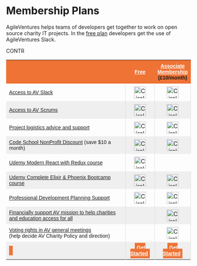 # Membership Plans

AgileVentures helps teams of developers get together to work on open source charity IT projects.  In the [free plan](/free) developers get the use of AgileVentures Slack.

<table class="tg" style="border-collapse: collapse;border-spacing:0;border-color: #aaa; width: 100%">
 <tbody>
    <tr style="background-color: #ee7335;">
        <td style="width: 350px"></td>
        <th style="width: 65px;font-family: Arial, sans-serif;font-size: 14px;padding:8px;">
        <div style="text-align: center;"><a href="/free" style="color:white">Free</a></div></th>
        <th style="width: 60px;font-family: Arial, sans-serif;font-size: 14px;padding:8px;">
        <div style="text-align: center;"><a href="/premium-f2f" style="color:white">Associate Membership</a></div>
        <div style="text-align: center;">(&#xa3;10/month)</div>
        </th>
    </tr>
    <tr>
	  <td style="font-family: Arial, sans-serif;font-size: 14px;padding:8px;"><a href="/free">Access to AV Slack</a></td>    
      <td style="text-align: center;padding:8px;border-left:solid 1px #ddd;"><img width="32" src="https://dl.dropbox.com/s/h3vg4hcvhkjc1ks/teal-circle-checkmark-128.png" alt="Circle checkmark icon" title="Circle checkmark"></td>
      <td style="text-align: center;padding:8px;border-left:solid 1px #ddd;border-right:solid 1px #ddd;"><img width="32" src="https://dl.dropbox.com/s/h3vg4hcvhkjc1ks/teal-circle-checkmark-128.png" alt="Circle checkmark icon" title="Circle checkmark"></td>
    </tr>
    <tr>
		<td style="font-family: Arial, sans-serif;font-size: 14px;background:#efefef;padding:8px;"><a href="/free">Access to AV Scrums</a></td>    
		<td style="text-align: center;background:#efefef;padding:8px;border-left:solid 1px #ddd;"><img width="32" src="https://dl.dropbox.com/s/h3vg4hcvhkjc1ks/teal-circle-checkmark-128.png" alt="Circle checkmark icon" title="Circle checkmark"></td>
		<td style="text-align: center;background:#efefef;padding:8px;border-left:solid 1px #ddd;border-right:solid 1px #ddd;"><img width="32" src="https://dl.dropbox.com/s/h3vg4hcvhkjc1ks/teal-circle-checkmark-128.png" alt="Circle checkmark icon" title="Circle checkmark"></td>
	</tr>
    <tr>
		<td style="font-family: Arial, sans-serif;font-size: 14px;padding:8px;"><a href="/free">Project logistics advice and support</a></td>    
    	<td style="text-align: center;padding:8px;border-left:solid 1px #ddd;"><img width="32" src="https://dl.dropbox.com/s/h3vg4hcvhkjc1ks/teal-circle-checkmark-128.png" alt="Circle checkmark icon" title="Circle checkmark"></td>
    	<td style="text-align: center;padding:8px;border-left:solid 1px #ddd;border-right:solid 1px #ddd;"><img width="32" src="https://dl.dropbox.com/s/h3vg4hcvhkjc1ks/teal-circle-checkmark-128.png" alt="Circle checkmark icon" title="Circle checkmark"></td>
    	</tr>
	<tr>
		<td style="font-family: Arial, sans-serif;font-size: 14px;background:#efefef;padding:8px;"><a href="/premium">Code School NonProfit Discount</a> (save $10 a month)</td>    
		<td style="text-align: center;background:#efefef;padding:8px;border-left:solid 1px #ddd;"><img width="32" src="https://dl.dropbox.com/s/h3vg4hcvhkjc1ks/teal-circle-checkmark-128.png" alt="Circle checkmark icon" title="Circle checkmark"></td>
		<td style="text-align: center;background:#efefef;padding:8px;border-left:solid 1px #ddd;border-right:solid 1px #ddd;"><img width="32" src="https://dl.dropbox.com/s/h3vg4hcvhkjc1ks/teal-circle-checkmark-128.png" alt="Circle checkmark icon" title="Circle checkmark"></td>
		</tr>
    <tr>
		<td style="font-family: Arial, sans-serif;font-size: 14px;padding:8px;"><a href="/premium-mob">Udemy Modern React with Redux course</a></td>    
CONTR		<td style="text-align: center;padding:8px;border-left:solid 1px #ddd;border-right:solid 1px #ddd;"><img width="32" src="https://dl.dropbox.com/s/h3vg4hcvhkjc1ks/teal-circle-checkmark-128.png" alt="Circle checkmark icon" title="Circle checkmark"></td>
	</tr>
    <tr>
		<td style="font-family: Arial, sans-serif;font-size: 14px;background:#efefef;padding:8px;"><a href="/premium-mob">Udemy Complete Elixir &amp; Phoenix Bootcamp course</a></td>    
		<td style="text-align: center;background:#efefef;padding:8px;border-left:solid 1px #ddd;"><img width="32" src="https://dl.dropbox.com/s/h3vg4hcvhkjc1ks/teal-circle-checkmark-128.png" alt="Circle checkmark icon" title="Circle checkmark"></td>
		<td style="text-align: center;background:#efefef;padding:8px;border-left:solid 1px #ddd;border-right:solid 1px #ddd;"><img width="32" src="https://dl.dropbox.com/s/h3vg4hcvhkjc1ks/teal-circle-checkmark-128.png" alt="Circle checkmark icon" title="Circle checkmark"></td>
	</tr>
	<tr>
		<td style="font-family: Arial, sans-serif;font-size: 14px;padding:8px;"><a href="/premium-mob">Professional Development Planning Support</a></td>                       
		<td style="text-align: center;padding:8px;border-left:solid 1px #ddd;"><img width="32" src="https://dl.dropbox.com/s/h3vg4hcvhkjc1ks/teal-circle-checkmark-128.png" alt="Circle checkmark icon" title="Circle checkmark"></td>
		<td style="text-align: center;padding:8px;border-left:solid 1px #ddd;border-right:solid 1px #ddd;"><img width="32" src="https://dl.dropbox.com/s/h3vg4hcvhkjc1ks/teal-circle-checkmark-128.png" alt="Circle checkmark icon" title="Circle checkmark"></td>
	</tr>
	<tr>
		<td style="font-family: Arial, sans-serif;font-size: 14px;background:#efefef;padding:8px;"><a href="/premium">Financially support AV mission to help charities <br>and education access for all</a></td>   
		<td style="text-align: center;background:#efefef;padding:8px;border-left:solid 1px #ddd;"></td>
		<td style="text-align: center;background:#efefef;padding:8px;border-left:solid 1px #ddd;border-right:solid 1px #ddd;"><img width="32" src="https://dl.dropbox.com/s/h3vg4hcvhkjc1ks/teal-circle-checkmark-128.png" alt="Circle checkmark icon" title="Circle checkmark"></td>
	</tr>
	<tr>
		<td style="font-family: Arial, sans-serif;font-size: 14px;padding:8px;">
<a href="/premium-f2f">Voting rights in AV general meetings </a><br>(help decide AV Charity Policy and direction)</td>    
		<td style="text-align: center;padding:8px;border-left:solid 1px #ddd;"></td>
		<td style="text-align: center;padding:8px;border-left:solid 1px #ddd;border-right:solid 1px #ddd;"><img width="32" src="https://dl.dropbox.com/s/h3vg4hcvhkjc1ks/teal-circle-checkmark-128.png" alt="Circle checkmark icon" title="Circle checkmark"></td>
	</tr>
    <tr>
		<td style="font-family: Arial, sans-serif;font-size: 14px;padding:8px;background:#efefef;"><span class="btn btn-primary btn-block" style="background-color:#ee7335;border-color:#ee7335;padding:5px;width: 350px;"><a href="/sponsorship"></a></span></td>    
		<td style="text-align: center;font-family: Arial, sans-serif;font-size: 14px;padding:8px;background:#efefef;border-left:solid 1px #ddd;color:white"><span class="btn btn-primary btn-block" style="background-color:#ee7335;border-color:#ee7335;padding:5px;"><a href="/users/sign_up" style="color:white"><b>Get Started</b></a></span></td>
		<td style="text-align: center;font-family: Arial, sans-serif;font-size: 14px;padding:8px;background:#efefef;border-left:solid 1px #ddd;border-right:solid 1px #ddd;">
			 <span class="btn btn-primary btn-block" style="color:white;background-color:#ee7335;border-color:#ee7335;padding:5px;">
				<a href="/subscriptions/new?plan=premium" style="color:white;"><b>Get Started</b></a></span>
</td>
</tr>
</tbody>
</table>
